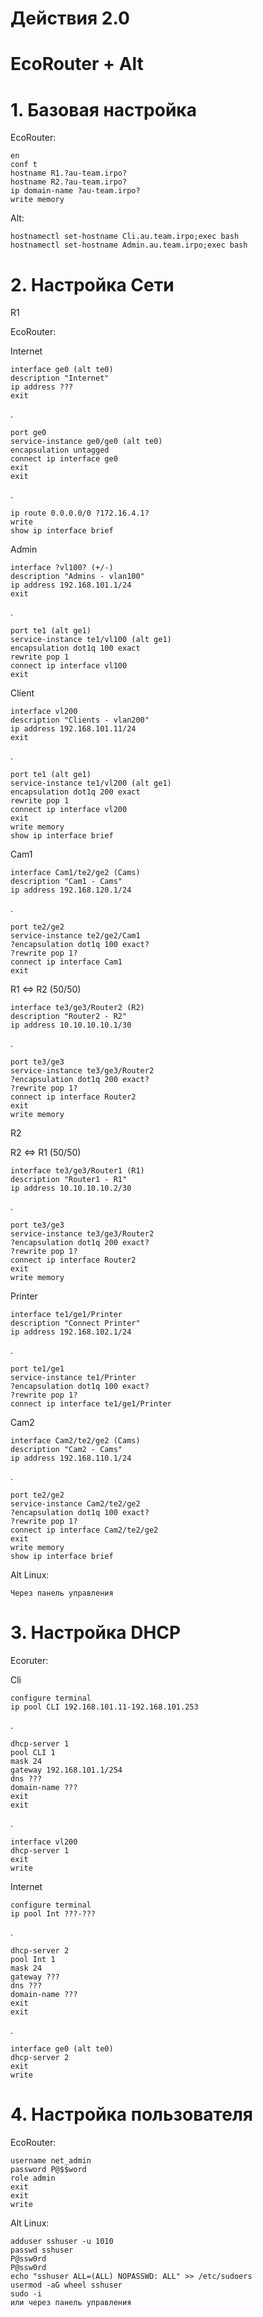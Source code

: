 # Действия 2.0

# EcoRouter + Alt 

# 1. Базовая настройка

EcoRouter:

    en
    conf t
    hostname R1.?au-team.irpo?
    hostname R2.?au-team.irpo?
    ip domain-name ?au-team.irpo?
    write memory

Alt:

    hostnamectl set-hostname Cli.au.team.irpo;exec bash
    hostnamectl set-hostname Admin.au.team.irpo;exec bash

# 2. Настройка Сети

R1

EcoRouter:

Internet

    interface ge0 (alt te0)
    description "Internet"
    ip address ???
    exit
  .

    port ge0
    service-instance ge0/ge0 (alt te0)
    encapsulation untagged 
    connect ip interface ge0
    exit
    exit
.

    ip route 0.0.0.0/0 ?172.16.4.1?
    write
    show ip interface brief
Admin
    
    interface ?vl100? (+/-)
    description "Admins - vlan100"
    ip address 192.168.101.1/24
    exit
.

    port te1 (alt ge1)
    service-instance te1/vl100 (alt ge1)
    encapsulation dot1q 100 exact 
    rewrite pop 1
    connect ip interface vl100
    exit
Client

    interface vl200
    description "Clients - vlan200"
    ip address 192.168.101.11/24
    exit
.
  
    port te1 (alt ge1)
    service-instance te1/vl200 (alt ge1)
    encapsulation dot1q 200 exact 
    rewrite pop 1
    connect ip interface vl200
    exit
    write memory
    show ip interface brief
Cam1

    interface Cam1/te2/ge2 (Cams)
    description "Cam1 - Cams"
    ip address 192.168.120.1/24  
.

    port te2/ge2
    service-instance te2/ge2/Cam1
    ?encapsulation dot1q 100 exact? 
    ?rewrite pop 1?
    connect ip interface Cam1
    exit
R1 <=> R2 (50/50)
    
    interface te3/ge3/Router2 (R2)
    description "Router2 - R2"
    ip address 10.10.10.10.1/30
.    

    port te3/ge3
    service-instance te3/ge3/Router2
    ?encapsulation dot1q 200 exact? 
    ?rewrite pop 1?
    connect ip interface Router2
    exit
    write memory
  R2
  
  R2 <=> R1 (50/50)
  
    interface te3/ge3/Router1 (R1)
    description "Router1 - R1"
    ip address 10.10.10.10.2/30
.    

    port te3/ge3
    service-instance te3/ge3/Router2
    ?encapsulation dot1q 200 exact? 
    ?rewrite pop 1?
    connect ip interface Router2
    exit
    write memory
  Printer
  
    interface te1/ge1/Printer
    description "Connect Printer"
    ip address 192.168.102.1/24  
.

    port te1/ge1
    service-instance te1/Printer
    ?encapsulation dot1q 100 exact? 
    ?rewrite pop 1?
    connect ip interface te1/ge1/Printer
Cam2

    interface Cam2/te2/ge2 (Cams)
    description "Cam2 - Cams"
    ip address 192.168.110.1/24  
.

    port te2/ge2
    service-instance Cam2/te2/ge2
    ?encapsulation dot1q 100 exact? 
    ?rewrite pop 1?
    connect ip interface Cam2/te2/ge2
    exit
    write memory
    show ip interface brief

Alt Linux:

    Через панель управления
# 3. Настройка DHCP
  
Ecoruter:

Cli

    configure terminal
    ip pool CLI 192.168.101.11-192.168.101.253
  .
  
    dhcp-server 1
    pool CLI 1
    mask 24
    gateway 192.168.101.1/254
    dns ???
    domain-name ???
    exit
    exit
.

    interface vl200
    dhcp-server 1
    exit
    write
Internet

    configure terminal
    ip pool Int ???-???
  .
  
    dhcp-server 2
    pool Int 1
    mask 24
    gateway ???
    dns ???
    domain-name ???
    exit
    exit
.

    interface ge0 (alt te0)
    dhcp-server 2
    exit
    write
    
# 4. Настройка пользователя

EcoRouter:

    username net_admin
    password P@$$word
    role admin
    exit
    exit
    write

Alt Linux:

    adduser sshuser -u 1010
    passwd sshuser
    P@ssw0rd
    P@ssw0rd
    echo "sshuser ALL=(ALL) NOPASSWD: ALL" >> /etc/sudoers
    usermod -aG wheel sshuser
    sudo -i
    или через панель управления

